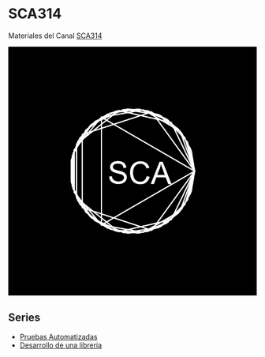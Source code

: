 # SCA314

Materiales del Canal [SCA314](https://www.youtube.com/@SCA314)

![logo](logo/logo_sca.svg)

## Series

- [Pruebas Automatizadas](./series/pruebas-automatizadas/README.md)
- [Desarrollo de una librería](./series/libreria-graficos/README.md)